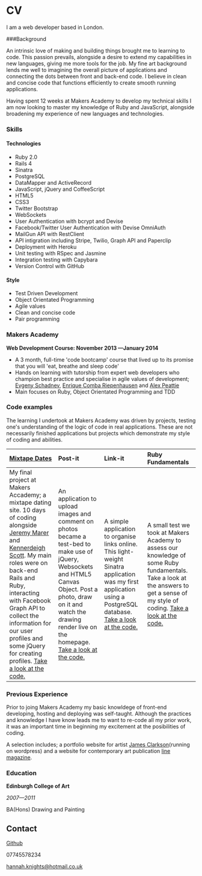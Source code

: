 CV
=========

I am a web developer based in London.  

###Background

An intrinsic love of making and building things brought me to learning to code. This passion prevails, alongside a desire to extend my capabilities in new languages, giving me more tools for the job. My fine art background lends me well to imagining the overall picture of applications and connecting the dots between front and back-end code. I believe in clean and concise code that functions efficiently to create smooth running applications. 

Having spent 12 weeks at Makers Academy to develop my technical skills I am now looking to master my knowledge of Ruby and JavaScript, alongside broadening my experience of new languages and technologies.


### Skills

#### Technologies

  - Ruby 2.0
  - Rails 4
  - Sinatra
  - PostgreSQL
  - DataMapper and ActiveRecord
  - JavaScript, jQuery and CoffeeScript
  - HTML5
  - CSS3
  - Twitter Bootstrap
  - WebSockets
  - User Authentication with bcrypt and Devise
  - Facebook/Twitter User Authentication with Devise OmniAuth
  - MailGun API with RestClient
  - API intigration including Stripe, Twilio, Graph API and Paperclip
  - Deployment with Heroku
  - Unit testing with RSpec and Jasmine
  - Integration testing with Capybara
  - Version Control with GitHub

#### Style
  
  - Test Driven Development
  - Object Orientated Programming
  - Agile values
  - Clean and concise code
  - Pair programming


### Makers Academy
**Web Development Course: November 2013 &mdash;January 2014**

  - A 3 month, full-time 'code bootcamp' course that lived up to its promise that you will 'eat, breathe and sleep code'
  - Hands on learning with tutorship from expert web developers who champion best practice and specialise in agile values of development; [Evgeny Schadnev](https://github.com/makersacademy), [Enrique Comba Riepenhausen](https://github.com/ecomba) and [Alex Peattie](https://github.com/alexpeattie)
  - Main focuses on Ruby, Object Orientated Programming and TDD

### Code examples

The learning I undertook at Makers Academy was driven by projects, testing one's understanding of the logic of code in real applications. These are not necessarily finished applications but projects which demonstrate my style of coding and abilities. 


| [Mixtape Dates](http://mixtapedates.com) | Post-it | Link-it | Ruby Fundamentals |
|:--------- |:--------- |:--------- |:--------- |
| My final project at Makers Accademy; a mixtape dating site. 10 days of coding alongside [Jeremy Marer](https://github.com/jemboh) and [Kennerdeigh Scott](https://github.com/kenmasco). My main roles were on back-end Rails and Ruby, interacting with Facebook Graph API to collect the information for our user profiles and some jQuery for creating profiles. [Take a look at the code.](https://github.com/HannahKnights/mixtapes) | An application to upload images and comment on photos became a test-bed to make use of jQuery, Websockets and HTML5 Canvas Object. Post a photo, draw on it and watch the drawing render live on the homepage. [Take a look at the code.](https://github.com/HannahKnights/post-it-rails) | A simple application to organise links online.  This light-weight Sinatra application was my first application using a PostgreSQL database. [Take a look at the code.](https://github.com/HannahKnights/Bookmark-Manager)| A small test we took at Makers Academy to assess our knowledge of some Ruby fundamentals. Take a look at the answers to get a sense of my style of coding. [Take a look at the code.](https://github.com/HannahKnights/Ruby-Fundamentals-MA-week-8-test) |

### Previous Experience

Prior to joing Makers Academy my basic knowldege of front-end developing, hosting and deploying was self-taught. Although the practices and knowledge I have know leads me to want to re-code all my prior work, it was an important time in beginning my excitement at the posibilities of coding.

A selection includes; a portfolio website for artist [James Clarkson](http://james-clarkson.co.uk)(running on wordpress) and a website for contemporary art publication [line magazine](http://linemagazine.co.uk).


### Education


**Edinburgh College of Art**

*2007&mdash;2011*

BA(Hons) Drawing and Painting


Contact
-------
[Github](https://github.com/HannahKnights)

07745578234

[hannah.knights@hotmail.co.uk](hannah.knights@hotmail.co.uk)

